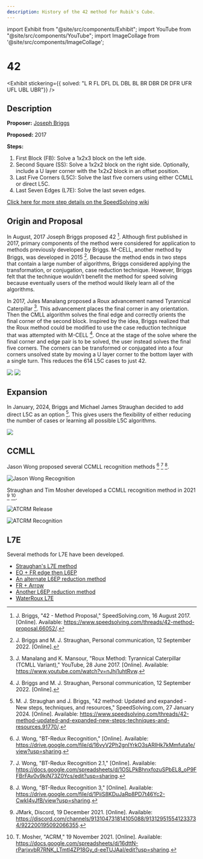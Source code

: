 ```yaml
---
description: History of the 42 method for Rubik's Cube.
---
```


import Exhibit from "@site/src/components/Exhibit";
import YouTube from "@site/src/components/YouTube";
import ImageCollage from '@site/src/components/ImageCollage';

# 42

<Exhibit
stickering={{
    solved: "L R FL DFL DL DBL BL BR DBR DR DFR UFR UFL UBL UBR"}}
/>

## Description

**Proposer:** [Joseph Briggs](CubingContributors/MethodDevelopers.md#briggs-joseph-shadowslice)

**Proposed:** 2017

**Steps:**

1. First Block (FB): Solve a 1x2x3 block on the left side.
2. Second Square (SS): Solve a 1x2x2 block on the right side. Optionally, include a U layer corner with the 1x2x2 block in an offset position.
3. Last Five Corners (L5C): Solve the last five corners using either CCMLL or direct L5C.
4. Last Seven Edges (L7E): Solve the last seven edges.

[Click here for more step details on the SpeedSolving wiki](https://www.speedsolving.com/wiki/index.php/42)

## Origin and Proposal

In August, 2017 Joseph Briggs proposed 42 [^briggs-2017]. Although first published in 2017, primary components of the method were considered for application to methods previously developed by Briggs. M-CELL, another method by Briggs, was developed in 2015 [^briggs-straughan-2022]. Because the method ends in two steps that contain a large number of algorithms, Briggs considered applying the transformation, or conjugation, case reduction technique. However, Briggs felt that the technique wouldn’t benefit the method for speed solving because eventually users of the method would likely learn all of the algorithms.

In 2017, Jules Manalang proposed a Roux advancement named Tyrannical Caterpillar [^manalang-mansour-2017]. This advancement places the final corner in any orientation. Then the CMLL algorithm solves the final edge and correctly orients the final corner of the second block. Inspired by the idea, Briggs realized that the Roux method could be modified to use the case reduction technique that was attempted with M-CELL [^briggs-straughan-2022]. Once at the stage of the solve where the final corner and edge pair is to be solved, the user instead solves the final five corners. The corners can be transformed or conjugated into a four corners unsolved state by moving a U layer corner to the bottom layer with a single turn. This reduces the 614 L5C cases to just 42.

![](img/42/Origin.png)
![](img/42/Proposal.png)

## Expansion

In January, 2024, Briggs and Michael James Straughan decided to add direct L5C as an option [^straughan-briggs-2024]. This gives users the flexibility of either reducing the number of cases or learning all possible L5C algorithms.

![](img/42/Expansion.png)

## CCMLL

Jason Wong proposed several CCMLL recognition methods [^wong-nd-1] [^wong-nd-2] [^wong-nd-3].

![Jason Wong Recognition](img/42/JWongRecognition.png)

Straughan and Tim Mosher developed a CCMLL recognition method in 2021 [^jmark-2021] [^mosher-2021].

![ATCRM Release](img/42/ATCRMRelease.png)

![ATCRM Recognition](img/42/ATCRMScreenshot.png)

## L7E

Several methods for L7E have been developed.

- [Straughan's L7E method](https://sites.google.com/site/athefre/steps-concepts/l7e)
- [EO + FR edge then L6EP](https://docs.google.com/spreadsheets/d/1d0-2ttUQBjNjgSZJrEQMEGHCCRxw14vJ1F6olCUVIkc/edit#gid=833116945)
- [An alternate L6EP reduction method](https://docs.google.com/spreadsheets/d/1cFVvfpsqt-pQ27sO2vBpKn22Nw_mzZN8yqGFQd7kpv8/edit#gid=0)
- [FR + Arrow](https://docs.google.com/spreadsheets/d/1RnZ5RtPG1s2gWCaEqYMBAWUkU3eNg9NAKSj28rl3qGQ/edit#gid=265375165)
- [Another L6EP reduction method](https://docs.google.com/spreadsheets/d/1H3BP9ltsxkkgJ_uZReW0ojY3jdWuYPMv5XHwJu7cFHc/edit#gid=0)
- [WaterRoux L7E](https://drive.google.com/file/d/0B2QnZ3uD6I8kbnRRM0sxSDhHbkk/view?resourcekey=0-qdSGIer86IJXhHwPtxKB3w)

[^briggs-2017]: J. Briggs, "42 - Method Proposal," SpeedSolving.com, 16 August 2017. [Online]. Available: https://www.speedsolving.com/threads/42-method-proposal.66052/.
[^briggs-straughan-2022]: J. Briggs and M. J. Straughan, Personal communication, 12 September 2022. [Online].
[^manalang-mansour-2017]: J. Manalang and K. Mansour, "Roux Method: Tyrannical Caterpillar (TCMLL Variant)," YouTube, 28 June 2017. [Online]. Available: https://www.youtube.com/watch?v=nJhj1uhtRvw.
[^straughan-briggs-2024]: M. J. Straughan and J. Briggs, "42 method: Updated and expanded - New steps, techniques, and resources," SpeedSolving.com, 27 January 2024. [Online]. Available: https://www.speedsolving.com/threads/42-method-updated-and-expanded-new-steps-techniques-and-resources.91770/.
[^wong-nd-1]: J. Wong, "BT-Redux Recognition," [Online]. Available: https://drive.google.com/file/d/16vyV2Ph2gnIYrkO3sARIHk7kMmfuta1e/view?usp=sharing.
[^wong-nd-2]: J. Wong, "BT-Redux Recognition 2.1," [Online]. Available: https://docs.google.com/spreadsheets/d/1OSLPkBhnxfozuSPbEL8_oP9FFBrFAv0v9kjN73Z0Ycs/edit?usp=sharing.
[^wong-nd-3]: J. Wong, "BT-Redux Recognition 3," [Online]. Available: https://drive.google.com/file/d/1PiiS8KDuJaRp8PD7t46Yc2-CwkI4vJfB/view?usp=sharing.
[^jmark-2021]: JMark, Discord, 19 December 2021. [Online]. Available: https://discord.com/channels/913104731814105088/913129515541233734/922200195092066355.
[^mosher-2021]: T. Mosher, "ACRM," 19 November 2021. [Online]. Available: https://docs.google.com/spreadsheets/d/16dttN-rParjxvbR7RNK_LTmtI4ZP18Gy_d-eeTUJAaI/edit?usp=sharing.